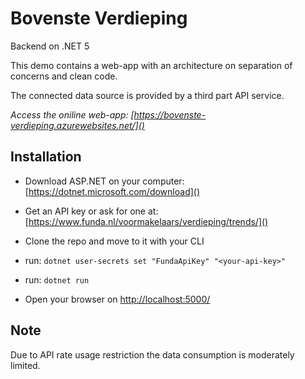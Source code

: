 # Bovenste Verdieping

Backend on .NET 5

This demo contains a web-app with an architecture on separation of concerns and clean code.

The connected data source is provided by a third part API service.

*Access the oniline web-app: [https://bovenste-verdieping.azurewebsites.net/]()*

## Installation

- Download ASP.NET on your computer: [https://dotnet.microsoft.com/download]()

- Get an API key or ask for one at: [https://www.funda.nl/voormakelaars/verdieping/trends/]() 

- Clone the repo and move to it with your CLI

- run: `dotnet user-secrets set "FundaApiKey" "<your-api-key>"`

- run: `dotnet run`

- Open your browser on [http://localhost:5000/]()

## Note

Due to API rate usage restriction the data consumption is moderately limited.